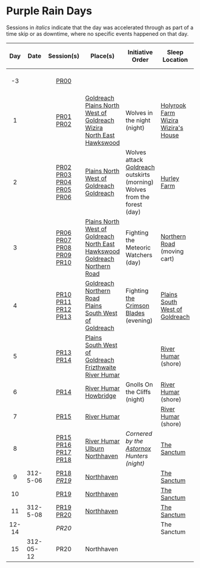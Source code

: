 # Purple Rain Days

Sessions in *italics* indicate that the day was accelerated through as part of a time skip or as downtime, where no specific events happened on that day.

| Day | Date | Session(s) | Place(s) | Initiative Order | Sleep Location | Player Character Visions |
|:---:|---|:---:|---|---|---|---|
| -3 | | [PR00](../../sessions/PR00.md) | | | | [Thanea](../../astarus/people/thanea.md) Deva Dream 1
| 1 | | [PR01](../../sessions/PR01.md)<br />[PR02](../../sessions/PR02.md) | [Goldreach](../../civilisations/kingdom-of-astor/SETTLEMENTS/GOLDREACH/README.md)<br />[Plains North West of Goldreach](../../places/wilderness/plains-north-west-of-goldreach.md)<br />[Wizira](../../characters/wizira.md)<br />[North East Hawkswood](../../places/wilderness/north-east-hawkswood.md) | Wolves in the night (night) | [Holyrook Farm](../../civilisations/kingdom-of-astor/SETTLEMENTS/GOLDREACH/holyrook-farm.md)<br />[Wizira](../../characters/wizira.md)<br />[Wizira's House](../../civilisations/kingdom-of-astor/SETTLEMENTS/GOLDREACH/wiziras-house.md)
| 2 | | [PR02](../../sessions/PR02.md)<br />[PR03](../../sessions/PR03.md)<br />[PR04](../../sessions/PR04.md)<br />[PR05](../../sessions/PR05.md)<br />[PR06](../../sessions/PR06.md) | [Plains North West of Goldreach](../../places/wilderness/plains-north-west-of-goldreach.md)<br />[Goldreach](../../civilisations/kingdom-of-astor/SETTLEMENTS/GOLDREACH/README.md) | Wolves attack [Goldreach](../../civilisations/kingdom-of-astor/SETTLEMENTS/GOLDREACH/README.md) outskirts (morning)<br />Wolves from the forest (day) | [Hurley Farm](../../civilisations/kingdom-of-astor/SETTLEMENTS/GOLDREACH/hurley-farm.md) | [Thanea](../../astarus/people/thanea.md) Deva Dream 2
| 3 | | [PR06](../../sessions/PR06.md)<br />[PR07](../../sessions/PR07.md)<br />[PR08](../../sessions/PR08.md)<br />[PR09](../../sessions/PR09.md)<br />[PR10](../../sessions/PR10.md) | [Plains North West of Goldreach](../../places/wilderness/plains-north-west-of-goldreach.md)<br />[North East Hawkswood](../../places/wilderness/north-east-hawkswood.md)<br />[Goldreach](../../civilisations/kingdom-of-astor/SETTLEMENTS/GOLDREACH/README.md)<br />[Northern Road](../../places/roads/northern-road.md) | Fighting the Meteoric Watchers (day) | [Northern Road](../../places/roads/northern-road.md) (moving cart) | [Saoirse](../../astarus/people/saoirse.md) Deva Dream 1
| 4 | | [PR10](../../sessions/PR10.md)<br />[PR11](../../sessions/PR11.md)<br />[PR12](../../sessions/PR12.md)<br />[PR13](../../sessions/PR13.md) | [Goldreach](../../civilisations/kingdom-of-astor/SETTLEMENTS/GOLDREACH/README.md)<br />[Northern Road](../../places/roads/northern-road.md)<br />[Plains South West of Goldreach](../../places/wilderness/plains-south-west-of-goldreach.md) | Fighting [the Crimson Blades](../../organisations/the-crimson-blades.md) (evening) | [Plains South West of Goldreach](../../places/wilderness/plains-south-west-of-goldreach.md)
| 5 | | [PR13](../../sessions/PR13.md)<br />[PR14](../../sessions/PR14.md) | [Plains South West of Goldreach](../../places/wilderness/plains-south-west-of-goldreach.md)<br />[Frizthwaite](../../places/villages/frizthwaite.md)<br />[River Humar](../../places/rivers-lakes/river-humar.md) | | [River Humar](../../places/rivers-lakes/river-humar.md) (shore) | Torbra Standing Stones 1
| 6 | | [PR14](../../sessions/PR14.md) | [River Humar](../../places/rivers-lakes/river-humar.md)<br />[Howbridge](../../places/towns/howbridge.md) | Gnolls On the Cliffs (night) | [River Humar](../../places/rivers-lakes/river-humar.md) (shore)
| 7 | | [PR15](../../sessions/PR15.md) | [River Humar](../../places/rivers-lakes/river-humar.md) | | [River Humar](../../places/rivers-lakes/river-humar.md) (shore)
| 8 | | [PR15](../../sessions/PR15.md)<br />[PR16](../../sessions/PR16.md)<br />[PR17](../../sessions/PR17.md)<br />[PR18](../../sessions/PR18.md) | [River Humar](../../places/rivers-lakes/river-humar.md)<br />[Ulburn](../../places/villages/ulburn.md)<br />[Northhaven](../../places/cities/northhaven.md) | *Cornered by the [Astornox](../../organisations/astornox/astornox.md) Hunters (night)* | [The Sanctum](../../places/buildings/the-sanctum.md) | [Saoirse](../../astarus/people/saoirse.md) Patron Chat 1 |
| 9 | 312-5-06 | [PR18](../../sessions/PR18.md)<br />*[PR19](../../sessions/PR19.md)* | [Northhaven](../../places/cities/northhaven.md) | | [The Sanctum](../../places/buildings/the-sanctum.md) |
| 10 | | [PR19](../../sessions/PR19.md) | [Northhaven](../../places/cities/northhaven.md) | | [The Sanctum](../../places/buildings/the-sanctum.md) |
| 11 | 312-5-08 | [PR19](../../sessions/PR19.md)<br />[PR20](../../sessions/PR20.md) | [Northhaven](../../places/cities/northhaven.md) | | [The Sanctum](../../places/buildings/the-sanctum.md) |
| 12-14 | | *PR20* | | | The Sanctum
| 15 | 312-05-12 | PR20 | Northhaven |
